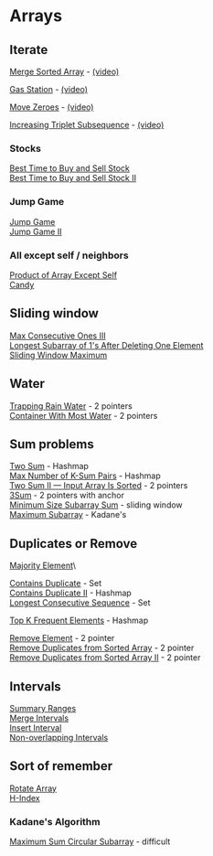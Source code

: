 # Arrays

## Iterate

[Merge Sorted Array](https://leetcode.com/problems/merge-sorted-array/) - [(video)](https://youtu.be/E3FeuICmpRk?si=z_ennZw0FqcbNwyZ)

[Gas Station](https://leetcode.com/problems/gas-station/) - [(video)](https://youtu.be/rDxDXlRmxag?si=zPwDBONx1auk9D5D)

[Move Zeroes](https://leetcode.com/problems/move-zeroes/) - [(video)](https://youtu.be/aCRpvdurAJw?si=oKggqnB_jYOH3oBk)

[Increasing Triplet Subsequence](https://leetcode.com/problems/increasing-triplet-subsequence/) - [(video)](https://youtu.be/LSfdQy1l-EY)

### Stocks

[Best Time to Buy and Sell Stock](https://leetcode.com/problems/best-time-to-buy-and-sell-stock/)\
[Best Time to Buy and Sell Stock II](https://leetcode.com/problems/best-time-to-buy-and-sell-stock-ii/)

### Jump Game

[Jump Game](https://leetcode.com/problems/jump-game/)\
[Jump Game II](https://leetcode.com/problems/jump-game-ii/)

### All except self / neighbors

[Product of Array Except Self](https://leetcode.com/problems/product-of-array-except-self/)\
[Candy](https://leetcode.com/problems/candy/)

## Sliding window

[Max Consecutive Ones III](https://leetcode.com/problems/max-consecutive-ones-iii/)\
[Longest Subarray of 1's After Deleting One Element](https://leetcode.com/problems/longest-subarray-of-1s-after-deleting-one-element/)\
[Sliding Window Maximum](https://leetcode.com/problems/sliding-window-maximum/)

## Water

[Trapping Rain Water](https://leetcode.com/problems/trapping-rain-water/) - 2 pointers\
[Container With Most Water](https://leetcode.com/problems/container-with-most-water/) - 2 pointers

## Sum problems

[Two Sum](https://leetcode.com/problems/two-sum/) - Hashmap\
[Max Number of K-Sum Pairs](https://leetcode.com/problems/max-number-of-k-sum-pairs/) - Hashmap\
[Two Sum II — Input Array Is Sorted](https://leetcode.com/problems/two-sum-ii-input-array-is-sorted/) - 2 pointers\
[3Sum](https://leetcode.com/problems/3sum/) - 2 pointers with anchor\
[Minimum Size Subarray Sum](https://leetcode.com/problems/minimum-size-subarray-sum/) - sliding window\
[Maximum Subarray](https://leetcode.com/problems/maximum-subarray/) - Kadane's

## Duplicates or Remove

[Majority Element](https://leetcode.com/problems/majority-element/)\

[Contains Duplicate](https://leetcode.com/problems/contains-duplicate/) - Set\
[Contains Duplicate II](https://leetcode.com/problems/contains-duplicate-ii/) - Hashmap\
[Longest Consecutive Sequence](https://leetcode.com/problems/longest-consecutive-sequence/) - Set

[Top K Frequent Elements](https://leetcode.com/problems/top-k-frequent-elements/) - Hashmap

[Remove Element](https://leetcode.com/problems/remove-element/) - 2 pointer\
[Remove Duplicates from Sorted Array](https://leetcode.com/problems/remove-duplicates-from-sorted-array/) - 2 pointer\
[Remove Duplicates from Sorted Array II](https://leetcode.com/problems/remove-duplicates-from-sorted-array-ii/) - 2 pointer

## Intervals

[Summary Ranges](https://leetcode.com/problems/summary-ranges/)\
[Merge Intervals](https://leetcode.com/problems/merge-intervals/)\
[Insert Interval](https://leetcode.com/problems/insert-interval/)\
[Non-overlapping Intervals](https://leetcode.com/problems/non-overlapping-intervals/)

## Sort of remember

[Rotate Array](https://leetcode.com/problems/rotate-array/)\
[H-Index](https://leetcode.com/problems/h-index/)

### Kadane's Algorithm

[Maximum Sum Circular Subarray](https://leetcode.com/problems/maximum-sum-circular-subarray/) - difficult
